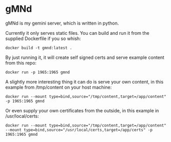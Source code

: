 # gMNd
gMNd is my gemini server, which is written in python.

Currently it only serves static files. You can build and run it from the supplied Dockerfile if you so whish:
```
docker build -t gmnd:latest .
```
By just running it, it will create self signed certs and serve example content from this repo:
```
docker run -p 1965:1965 gmnd
```
A slightly more interesting thing it can do is serve your own content, in this example from /tmp/content on your host machine:
```
docker run --mount type=bind,source="/tmp/content,target=/app/content" -p 1965:1965 gmnd
```
Or even supply your own certificates from the outside, in this example in /usr/local/certs:
```
docker run --mount type=bind,source="/tmp/content,target=/app/content" --mount type=bind,source="/usr/local/certs,target=/app/certs" -p 1965:1965 gmnd
```
